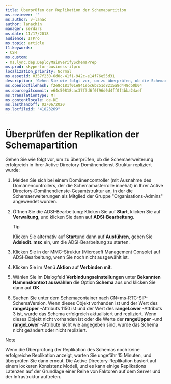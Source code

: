 ```yaml
---
title: Überprüfen der Replikation der Schemapartition
ms.reviewer: ''
ms.author: v-lanac
author: lanachin
manager: serdars
ms.date: 11/17/2018
audience: ITPro
ms.topic: article
f1.keywords:
- CSH
ms.custom:
- ms.lync.dep.DeployMainVerifySchemaPrep
ms.prod: skype-for-business-itpro
localization_priority: Normal
ms.assetid: 0357f230-6d0c-41f1-942c-e14f76e55d31
description: 'Gehen Sie wie folgt vor, um zu überprüfen, ob die Schemaerweiterung erfolgreich in Ihrer Active Directory-Domänendienst Struktur repliziert wurde:'
ms.openlocfilehash: f2e8c181f01e841ebc6b251d8215a8d448db0b04
ms.sourcegitcommit: e64c50818cac37f3d6f0f96d0d4ff0f4bba24aef
ms.translationtype: MT
ms.contentlocale: de-DE
ms.lasthandoff: 02/06/2020
ms.locfileid: "41823269"
---
```

# <a name="verify-replication-of-schema-partition"></a>Überprüfen der Replikation der Schemapartition
 
Gehen Sie wie folgt vor, um zu überprüfen, ob die Schemaerweiterung erfolgreich in Ihrer Active Directory-Domänendienst Struktur repliziert wurde:
  
1. Melden Sie sich bei einem Domänencontroller (mit Ausnahme des Domänencontrollers, der die Schemamasterrolle innehat) in Ihrer Active Directory-Domänendienste-Gesamtstruktur an, in der die Schemaerweiterungen als Mitglied der Gruppe "Organisations-Admins" angewendet wurden.
    
2. Öffnen Sie die ADSI-Bearbeitung: Klicken Sie auf **Start**, klicken Sie auf **Verwaltung**, und klicken Sie dann auf **ADSI-Bearbeitung**.
    
    > [!TIP]
    > Klicken Sie alternativ auf **Start**und dann auf **Ausführen**, geben Sie **Adsiedit. msc** ein, um die ADSI-Bearbeitung zu starten.
  
3. Klicken Sie in der MMC-Struktur (Microsoft Management Console) auf ADSI-Bearbeitung, wenn Sie noch nicht ausgewählt ist.
    
4. Klicken Sie im Menü **Aktion** auf **Verbinden mit**.
    
5. Wählen Sie im Dialogfeld **Verbindungseinstellungen** unter **Bekannten Namenskontext auswählen** die Option **Schema** aus und klicken Sie dann auf **OK**.
    
6. Suchen Sie unter dem Schemacontainer nach CN=ms-RTC-SIP-SchemaVersion. Wenn dieses Objekt vorhanden ist und der Wert des **rangeUpper** -Attributs 1150 ist und der Wert des **rangeLower** -Attributs 3 ist, wurde das Schema erfolgreich aktualisiert und repliziert. Wenn dieses Objekt nicht vorhanden ist oder die Werte der **rangeUpper** -und **rangeLower** -Attribute nicht wie angegeben sind, wurde das Schema nicht geändert oder nicht repliziert.
    
> [!NOTE]
> Wenn die Überprüfung der Replikation des Schemas noch keine erfolgreiche Replikation anzeigt, warten Sie ungefähr 15 Minuten, und überprüfen Sie dann erneut. Die Active Directory-Replikation basiert auf einem lockeren Konsistenz Modell, und es kann einige Replikations Latenzen auf der Grundlage einer Reihe von Faktoren auf dem Server und der Infrastruktur auftreten. 
  

